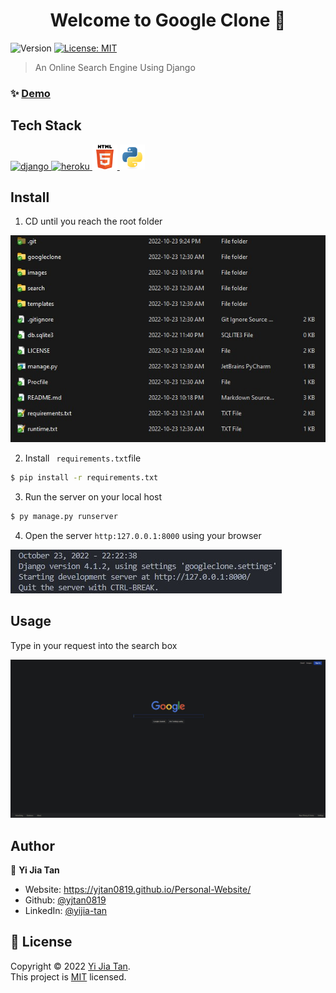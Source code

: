 <h1 align="center">Welcome to Google Clone 👋</h1>
<p>
  <img alt="Version" src="https://img.shields.io/badge/version-1.0.0-blue.svg?cacheSeconds=2592000" />
  <a href="https://github.com/yjtan0819/Google-Clone/blob/master/LICENSE" target="_blank">
    <img alt="License: MIT" src="https://img.shields.io/badge/License-MIT-yellow.svg" />
  </a>
</p>

> An Online Search Engine Using Django
### ✨ [Demo](https://clonegoolesearch.herokuapp.com/)

## Tech Stack
<p align="left"> <a href="https://www.djangoproject.com/" target="_blank" rel="noreferrer"> <img src="https://cdn.worldvectorlogo.com/logos/django.svg" alt="django" width="40" height="40"/> </a> <a href="https://heroku.com" target="_blank" rel="noreferrer"> <img src="https://www.vectorlogo.zone/logos/heroku/heroku-icon.svg" alt="heroku" width="40" height="40"/> </a> <a href="https://www.w3.org/html/" target="_blank" rel="noreferrer"> <img src="https://raw.githubusercontent.com/devicons/devicon/master/icons/html5/html5-original-wordmark.svg" alt="html5" width="40" height="40"/> </a> <a href="https://www.python.org" target="_blank" rel="noreferrer"> <img src="https://raw.githubusercontent.com/devicons/devicon/master/icons/python/python-original.svg" alt="python" width="40" height="40"/> </a> </p>

## Install

1. CD until you reach the root folder

![alt text](https://github.com/yjtan0819/Google-Clone/blob/master/images/Root.jpg?raw=true)

2. Install 
` 
requirements.txt
`file

```sh
$ pip install -r requirements.txt
```
3. Run the server on your local host
```sh
$ py manage.py runserver
```
4. Open the server `http:127.0.0.1:8000` using your browser

![alt text](https://github.com/yjtan0819/Google-Clone/blob/master/images/Server_Screen.jpg?raw=true)
## Usage


Type in your request into the search box

![alt text](https://github.com/yjtan0819/Google-Clone/blob/master/images/Google_HomePage.jpg?raw=true)

## Author

👤 **Yi Jia Tan**

* Website: https://yjtan0819.github.io/Personal-Website/
* Github: [@yjtan0819](https://github.com/yjtan0819)
* LinkedIn: [@yijia-tan](https://linkedin.com/in/yijia-tan)

## 📝 License

Copyright © 2022 [Yi Jia Tan](https://github.com/yjtan0819).<br />
This project is [MIT](https://github.com/yjtan0819/Google-Clone/blob/master/LICENSE) licensed.